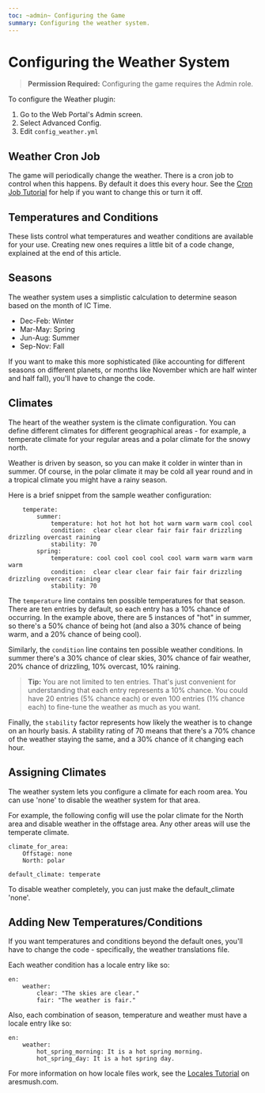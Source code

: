 ```yaml
---
toc: ~admin~ Configuring the Game
summary: Configuring the weather system.
---
```

# Configuring the Weather System

> **Permission Required:** Configuring the game requires the Admin role.

To configure the Weather plugin:

1. Go to the Web Portal's Admin screen.  
2. Select Advanced Config.
3. Edit `config_weather.yml`

## Weather Cron Job

The game will periodically change the weather.  There is a cron job to control when this happens.  By default it does this every hour.  See the [Cron Job Tutorial](http://www.aresmush.com/tutorials/configuring-cron) for help if you want to change this or turn it off.

## Temperatures and Conditions

These lists control what temperatures and weather conditions are available for your use.  Creating new ones requires a little bit of a code change, explained at the end of this article.

## Seasons

The weather system uses a simplistic calculation to determine season based on the month of IC Time.

* Dec-Feb: Winter
* Mar-May: Spring
* Jun-Aug: Summer
* Sep-Nov: Fall

If you want to make this more sophisticated (like accounting for different seasons on different planets, or months like November which are half winter and half fall), you'll have to change the code.

## Climates

The heart of the weather system is the climate configuration.  You can define different climates for different geographical areas - for example, a temperate climate for your regular areas and a polar climate for the snowy north.

Weather is driven by season, so you can make it colder in winter than in summer.  Of course, in the polar climate it may be cold all year round and in a tropical climate you might have a rainy season. 

Here is a brief snippet from the sample weather configuration:

        temperate:
            summer:
                temperature: hot hot hot hot hot warm warm warm cool cool
                condition:  clear clear clear fair fair fair drizzling drizzling overcast raining
                stability: 70
            spring:
                temperature: cool cool cool cool cool warm warm warm warm warm
                condition:  clear clear clear fair fair fair drizzling drizzling overcast raining
                stability: 70

The `temperature` line contains ten possible temperatures for that season.  There are ten entries by default, so each entry has a 10% chance of occurring.  In the example above, there are 5 instances of "hot" in summer, so there's a 50% chance of being hot (and also a 30% chance of being warm, and a 20% chance of being cool).

Similarly, the `condition` line contains ten possible weather conditions.  In summer there's a 30% chance of clear skies, 30% chance of fair weather, 20% chance of drizzling, 10% overcast, 10% raining.

> **Tip:** You are not limited to ten entries.  That's just convenient for understanding that each entry represents a 10% chance.  You could have 20 entries (5% chance each) or even 100 entries (1% chance each) to fine-tune the weather as much as you want.

Finally, the `stability` factor represents how likely the weather is to change on an hourly basis.  A stability rating of 70 means that there's a 70% chance of the weather staying the same, and a 30% chance of it changing each hour.

## Assigning Climates

The weather system lets you configure a climate for each room area.  You can use 'none' to disable the weather system for that area.  

For example, the following config will use the polar climate for the North area and disable weather in the offstage area.  Any other areas will use the temperate climate.

    climate_for_area:
        Offstage: none
        North: polar
        
    default_climate: temperate

To disable weather completely, you can just make the default_climate 'none'.

## Adding New Temperatures/Conditions

If you want temperatures and conditions beyond the default ones, you'll have to change the code - specifically, the weather translations file.

Each weather condition has a locale entry like so:

    en:
        weather:
            clear: "The skies are clear."
            fair: "The weather is fair."

Also, each combination of season, temperature and weather must have a locale entry like so:

    en:
        weather:
            hot_spring_morning: It is a hot spring morning.
            hot_spring_day: It is a hot spring day.

For more information on how locale files work, see the [Locales Tutorial](http://aresmush.com/tutorials/locale) on aresmush.com.